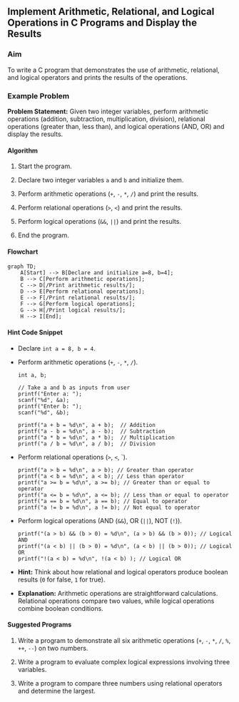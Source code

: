 ## Implement Arithmetic, Relational, and Logical Operations in C Programs and Display the Results

### Aim

To write a C program that demonstrates the use of arithmetic, relational, and logical operators and prints the results of the operations.

### Example Problem

**Problem Statement:** Given two integer variables, perform arithmetic operations (addition, subtraction, multiplication, division), relational operations (greater than, less than), and logical operations (AND, OR) and display the results.

#### Algorithm

1.  Start the program.
    
2.  Declare two integer variables `a` and `b` and initialize them.
    
3.  Perform arithmetic operations (`+`, `-`, `*`, `/`) and print the results.
    
4.  Perform relational operations (`>`, `<`) and print the results.
    
5.  Perform logical operations (`&&`, `||`) and print the results.
    
6.  End the program.
    

#### Flowchart

```mermaid
graph TD;
    A[Start] --> B[Declare and initialize a=8, b=4];
    B --> C[Perform arithmetic operations];
    C --> D[/Print arithmetic results/];
    D --> E[Perform relational operations];
    E --> F[/Print relational results/];
    F --> G[Perform logical operations];
    G --> H[/Print logical results/];
    H --> I[End];
```

#### Hint Code Snippet

-   Declare `int a = 8, b = 4`.
    
-   Perform arithmetic operations (`+`, `-`, `*`, `/`).
    
    ```
    int a, b;
    
    // Take a and b as inputs from user
    printf("Enter a: ");
    scanf("%d", &a);
    printf("Enter b: ");
    scanf("%d", &b);
    
    printf("a + b = %d\n", a + b);  // Addition
    printf("a - b = %d\n", a - b);  // Subtraction
    printf("a * b = %d\n", a * b);  // Multiplication
    printf("a / b = %d\n", a / b);  // Division
    ```
    
-   Perform relational operations (`>`, `<`, `).
    
    ```
    printf("a > b = %d\n", a > b); // Greater than operator
    printf("a < b = %d\n", a < b); // Less than operator
    printf("a >= b = %d\n", a >= b); // Greater than or equal to operator
    printf("a <= b = %d\n", a <= b); // Less than or equal to operator
    printf("a == b = %d\n", a == b); // Equal to operator
    printf("a != b = %d\n", a != b); // Not equal to operator
    ```
    
-   Perform logical operations (AND (`&&`), OR (`||`), NOT (`!`)).
    
    ```
    printf("(a > b) && (b > 0) = %d\n", (a > b) && (b > 0)); // Logical AND
    printf("(a < b) || (b > 0) = %d\n", (a < b) || (b > 0)); // Logical OR
    printf("!(a < b) = %d\n", !(a < b) ); // Logical OR
    ```
    
-   **Hint:** Think about how relational and logical operators produce boolean results (`0` for false, `1` for true).
    
-   **Explanation:** Arithmetic operations are straightforward calculations. Relational operations compare two values, while logical operations combine boolean conditions.
    

#### Suggested Programs

1.  Write a program to demonstrate all six arithmetic operations (`+`, `-`, `*`, `/`, `%`, `++`, `--`) on two numbers.
    
2.  Write a program to evaluate complex logical expressions involving three variables.
    
3.  Write a program to compare three numbers using relational operators and determine the largest.
<!--stackedit_data:
eyJoaXN0b3J5IjpbLTEyMDg0NzAwNTUsLTE4OTIzNTUxMDBdfQ
==
-->